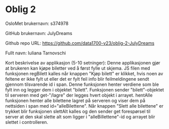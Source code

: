 Oblig 2
=======
OsloMet brukernavn: s374978

GitHub brukernavn: JulyDreams

Github repo URL: https://github.com/data1700-v23/oblig-2-JulyDreams

Fullt navn: Iuliana Tarnovschi

Kort beskrivelse av applikasjon (5-10 setninger):
Denne applikasjonen gjør at brukeren kan kjøpe biletter ved å først fylle ut skjema. JS filen med funksjonen regBilett kalles 
når knappen "Kjøp bilett" er klikket, hvis noen av feltene er ikke fylt ut eller det er fylt feil info blir feilmeldingene 
sendt gjennom tilsvarende id i span. Denne funksjonen henter verdiene som ble fylt inn og legger dem i objektet "bilett". 
Funksjonen sender "bilett"-objektet til serveren med get-"/lagre" der legges hvert objekt i arrayet. hentAlle funksjonen henter 
alle bilettene lagret på serveren og viser dem på nettsiden i span med id="alleBilettene". 
Når knappen "Slett alle bilettene" er trykket blir funksjonen slettAlt kalles og den sender get forespørsel til server at 
den skal slette alt som ligger i "alleBillettene"-id og arrayet blir slettet i controlleren.
